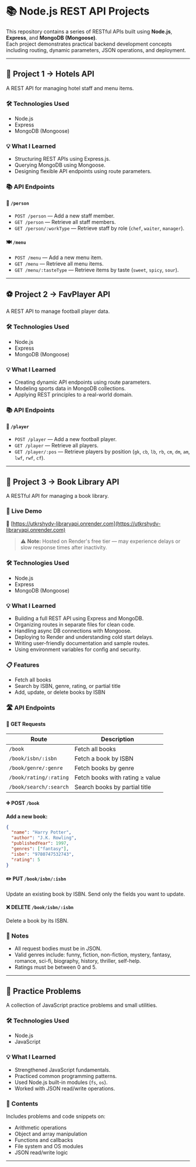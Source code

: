 
# 📚 Node.js REST API Projects

This repository contains a series of RESTful APIs built using **Node.js**, **Express**, and **MongoDB (Mongoose)**.  
Each project demonstrates practical backend development concepts including routing, dynamic parameters, JSON operations, and deployment.

---

## 🏨 Project 1 → Hotels API

A REST API for managing hotel staff and menu items.

### 🛠️ Technologies Used
- Node.js
- Express
- MongoDB (Mongoose)

### 💡 What I Learned
- Structuring REST APIs using Express.js.
- Querying MongoDB using Mongoose.
- Designing flexible API endpoints using route parameters.

### 📚 API Endpoints

#### 👥 `/person`
- `POST /person` — Add a new staff member.
- `GET /person` — Retrieve all staff members.
- `GET /person/:workType` — Retrieve staff by role (`chef`, `waiter`, `manager`).

#### 🍽️ `/menu`
- `POST /menu` — Add a new menu item.
- `GET /menu` — Retrieve all menu items.
- `GET /menu/:tasteType` — Retrieve items by taste (`sweet`, `spicy`, `sour`).

---

## ⚽ Project 2 → FavPlayer API

A REST API to manage football player data.

### 🛠️ Technologies Used
- Node.js
- Express
- MongoDB (Mongoose)

### 💡 What I Learned
- Creating dynamic API endpoints using route parameters.
- Modeling sports data in MongoDB collections.
- Applying REST principles to a real-world domain.

### 📚 API Endpoints

#### 🧍 `/player`
- `POST /player` — Add a new football player.
- `GET /player` — Retrieve all players.
- `GET /player/:pos` — Retrieve players by position (`gk`, `cb`, `lb`, `rb`, `cm`, `dm`, `am`, `lwf`, `rwf`, `cf`).

---

## 📘 Project 3 → Book Library API

A RESTful API for managing a book library.

### 🚀 Live Demo
🔗 [https://utkrshydv-libraryapi.onrender.com](https://utkrshydv-libraryapi.onrender.com)

> ⚠️ **Note:** Hosted on Render's free tier — may experience delays or slow response times after inactivity.

### 🛠️ Technologies Used
- Node.js
- Express
- MongoDB (Mongoose)

### 💡 What I Learned
- Building a full REST API using Express and MongoDB.
- Organizing routes in separate files for clean code.
- Handling async DB connections with Mongoose.
- Deploying to Render and understanding cold start delays.
- Writing user-friendly documentation and sample routes.
- Using environment variables for config and security.

### 📋 Features
- Fetch all books
- Search by ISBN, genre, rating, or partial title
- Add, update, or delete books by ISBN

### 🛣️ API Endpoints

#### 📖 GET Requests

| Route                   | Description                     |
|------------------------|---------------------------------|
| `/book`                | Fetch all books                 |
| `/book/isbn/:isbn`     | Fetch a book by ISBN            |
| `/book/genre/:genre`   | Fetch books by genre            |
| `/book/rating/:rating` | Fetch books with rating ≥ value |
| `/book/search/:search` | Search books by partial title   |

#### ➕ POST `/book`

**Add a new book:**

```json
{
  "name": "Harry Potter",
  "author": "J.K. Rowling",
  "publishedYear": 1997,
  "genres": ["fantasy"],
  "isbn": "9780747532743",
  "rating": 5
}
````

#### ✏️ PUT `/book/isbn/:isbn`

Update an existing book by ISBN. Send only the fields you want to update.

#### ❌ DELETE `/book/isbn/:isbn`

Delete a book by its ISBN.

### 📝 Notes

* All request bodies must be in JSON.
* Valid genres include: funny, fiction, non-fiction, mystery, fantasy, romance, sci-fi, biography, history, thriller, self-help.
* Ratings must be between 0 and 5.

---

## 🧩 Practice Problems

A collection of JavaScript practice problems and small utilities.

### 🛠️ Technologies Used

* Node.js
* JavaScript

### 💡 What I Learned

* Strengthened JavaScript fundamentals.
* Practiced common programming patterns.
* Used Node.js built-in modules (`fs`, `os`).
* Worked with JSON read/write operations.

### 📝 Contents

Includes problems and code snippets on:

* Arithmetic operations
* Object and array manipulation
* Functions and callbacks
* File system and OS modules
* JSON read/write logic

---

